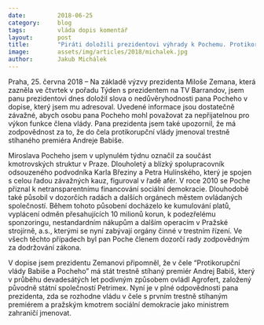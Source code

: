 ```yaml
---
date:         2018-06-25
category:     blog
tags:         vláda dopis komentář
layout:       post
title:        "Piráti doložili prezidentovi výhrady k Pochemu. Protikorupční vláda musí být bez Pocheho a bez Babiše"
image:        assets/img/articles/2018/michalek.jpg
author:       Jakub Michálek
---
```


Praha, 25. června 2018 – Na základě výzvy prezidenta Miloše Zemana, která zazněla ve čtvrtek v pořadu Týden s prezidentem na TV Barrandov, jsem panu prezidentovi dnes doložil slova o nedůvěryhodnosti pana Pocheho v dopise, který jsem mu adresoval. Uvedené informace jsou dostatečně závažné, abych osobu pana Pocheho mohl považovat za nepřijatelnou pro výkon funkce člena vlády. Pana prezidenta jsem také upozornil, že má zodpovědnost za to, že do čela protikorupční vlády jmenoval trestně stíhaného premiéra Andreje Babiše.

Miroslava Pocheho jsem v uplynulém týdnu označil za součást kmotrovských struktur v Praze. Dlouholetý a blízký spolupracovník odsouzeného podvodníka Karla Březiny a Petra Hulínského, který je spojen s celou řadou závažných kauz, figuroval v řadě afér. V roce 2010 se Poche přiznal k netransparentnímu financování sociální demokracie. Dlouhodobě také působil v dozorčích radách a dalších orgánech městem ovládaných společností. Během tohoto působení docházelo ke kumulování platů, vyplácení odměn přesahujících 10 milionů korun, k podezřelému sponzoringu, nestandardním nákupům a dalším operacím v Pražské strojírně, a.s., kterými se nyní zabývají orgány činné v trestním řízení. Ve všech těchto případech byl pan Poche členem dozorčí rady zodpovědným za dodržování zákona.

V dopise jsem prezidentu Zemanovi připomněl, že v čele “Protikorupční vlády Babiše a Pocheho” má stát trestně stíhaný premiér Andrej Babiš, který v průběhu devadesátých let podivným způsobem ovládl Agrofert, založený původně státní společností Petrimex. Nyní je v plné odpovědnosti pana prezidenta, zda se rozhodne vládu v čele s prvním trestně stíhaným premiérem a pražským kmotrem sociální demokracie jako ministrem zahraničí jmenovat.
